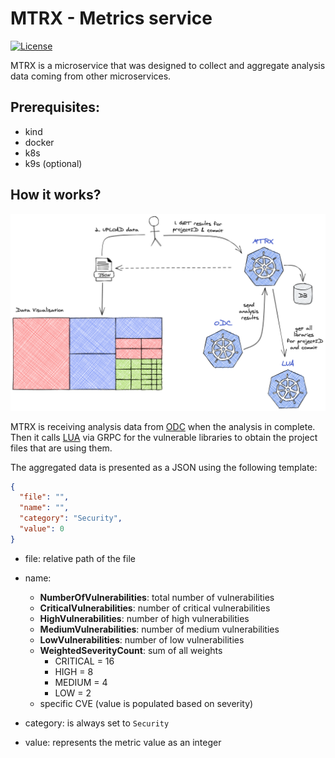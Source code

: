# MTRX - Metrics service

[![License](https://img.shields.io/badge/License-Apache%202.0-blue.svg)](https://opensource.org/licenses/Apache-2.0) 

MTRX is a microservice that was designed to collect and aggregate analysis data coming from
other microservices. 

## Prerequisites:
- kind
- docker
- k8s
- k9s (optional)

## How it works?


![](docs/flow-bg.png)

MTRX is receiving analysis data from [ODC](https://github.com/iantal/odc) when the 
analysis in complete. Then it calls [LUA](https://github.com/iantal/lua) via GRPC for the vulnerable libraries to obtain the
project files that are using them.  

The aggregated data is presented as a JSON using the following template:

```json
{
  "file": "",
  "name": "",
  "category": "Security",
  "value": 0
}
```

* file: relative path of the file
* name:
    * **NumberOfVulnerabilities**: total number of vulnerabilities
    * **CriticalVulnerabilities**: number of critical vulnerabilities
    * **HighVulnerabilities**: number of high vulnerabilities
    * **MediumVulnerabilities**: number of medium vulnerabilities
    * **LowVulnerabilities**: number of low vulnerabilities
    * **WeightedSeverityCount**: sum of all weights
      * CRITICAL = 16
      * HIGH = 8
      * MEDIUM = 4 
      * LOW = 2
    * specific CVE (value is populated based on severity)
    
* category: is always set to `Security`
* value: represents the metric value as an integer

